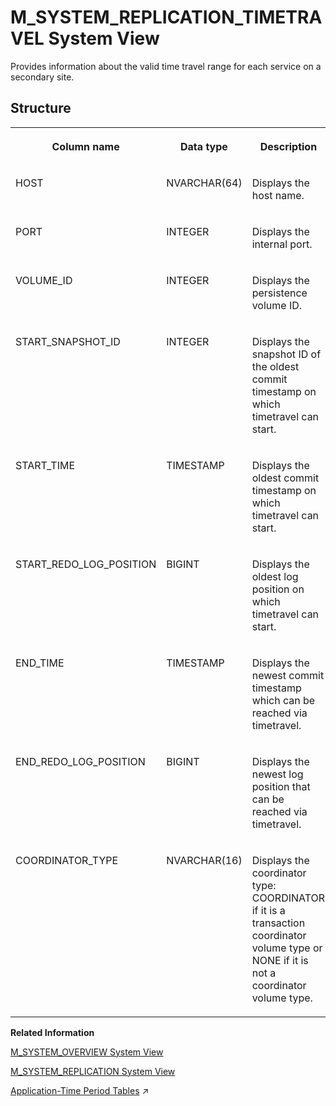 <!-- loioaacf1660ac8144d38792a5760bef88bd -->

# M\_SYSTEM\_REPLICATION\_TIMETRAVEL System View

Provides information about the valid time travel range for each service on a secondary site.



## Structure


<table>
<tr>
<th valign="top">

Column name

</th>
<th valign="top">

Data type

</th>
<th valign="top">

Description

</th>
</tr>
<tr>
<td valign="top">

HOST

</td>
<td valign="top">

NVARCHAR\(64\)

</td>
<td valign="top">

Displays the host name.

</td>
</tr>
<tr>
<td valign="top">

PORT

</td>
<td valign="top">

INTEGER

</td>
<td valign="top">

Displays the internal port.

</td>
</tr>
<tr>
<td valign="top">

VOLUME\_ID

</td>
<td valign="top">

INTEGER

</td>
<td valign="top">

Displays the persistence volume ID.

</td>
</tr>
<tr>
<td valign="top">

START\_SNAPSHOT\_ID

</td>
<td valign="top">

INTEGER

</td>
<td valign="top">

Displays the snapshot ID of the oldest commit timestamp on which timetravel can start.

</td>
</tr>
<tr>
<td valign="top">

START\_TIME

</td>
<td valign="top">

TIMESTAMP

</td>
<td valign="top">

Displays the oldest commit timestamp on which timetravel can start.

</td>
</tr>
<tr>
<td valign="top">

START\_REDO\_LOG\_POSITION

</td>
<td valign="top">

BIGINT

</td>
<td valign="top">

Displays the oldest log position on which timetravel can start.

</td>
</tr>
<tr>
<td valign="top">

END\_TIME

</td>
<td valign="top">

TIMESTAMP

</td>
<td valign="top">

Displays the newest commit timestamp which can be reached via timetravel.

</td>
</tr>
<tr>
<td valign="top">

END\_REDO\_LOG\_POSITION

</td>
<td valign="top">

BIGINT

</td>
<td valign="top">

Displays the newest log position that can be reached via timetravel.

</td>
</tr>
<tr>
<td valign="top">

COORDINATOR\_TYPE

</td>
<td valign="top">

NVARCHAR\(16\)

</td>
<td valign="top">

Displays the coordinator type: COORDINATOR if it is a transaction coordinator volume type or NONE if it is not a coordinator volume type.

</td>
</tr>
</table>

**Related Information**  


[M\_SYSTEM\_OVERVIEW System View](m-system-overview-system-view-20c61f0.md "Provides an overview of system status including important resource usage information and alerts.")

[M\_SYSTEM\_REPLICATION System View](m-system-replication-system-view-4b263e6.md "Monitors system replication information.")

[Application-Time Period Tables](https://help.sap.com/viewer/f9c5015e72e04fffa14d7d4f7267d897/2024_3_QRC/en-US/2e37d6a82f7b48ccbfcc5a1a6ce490f5.html "Application-Time Period Tables allow you to manage and manipulate historical business data based on application-specific time periods which are independent of system timestamps.") :arrow_upper_right:

